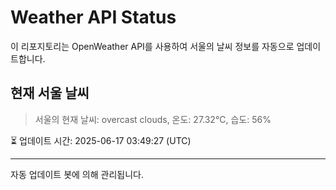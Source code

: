 
# Weather API Status

이 리포지토리는 OpenWeather API를 사용하여 서울의 날씨 정보를 자동으로 업데이트합니다.

## 현재 서울 날씨
> 서울의 현재 날씨: overcast clouds, 온도: 27.32°C, 습도: 56%

⏳ 업데이트 시간: 2025-06-17 03:49:27 (UTC)

---
자동 업데이트 봇에 의해 관리됩니다.
